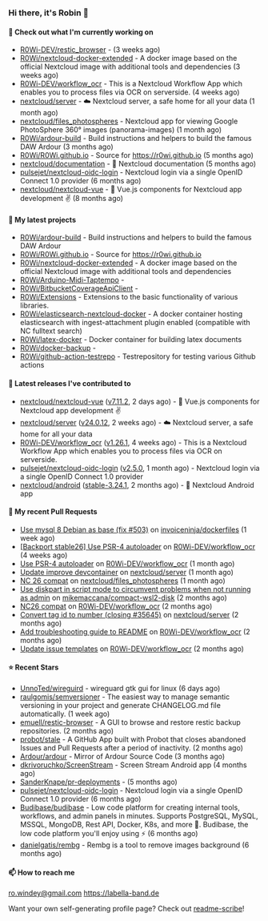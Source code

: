 ### Hi there, it's Robin 👋

#### 👷 Check out what I'm currently working on

- [R0Wi-DEV/restic_browser](https://github.com/R0Wi-DEV/restic_browser) -  (3 weeks ago)
- [R0Wi/nextcloud-docker-extended](https://github.com/R0Wi/nextcloud-docker-extended) - A docker image based on the official Nextcloud image with additional tools and dependencies (3 weeks ago)
- [R0Wi-DEV/workflow_ocr](https://github.com/R0Wi-DEV/workflow_ocr) - This is a Nextcloud Workflow App which enables you to process files via OCR on serverside. (4 weeks ago)
- [nextcloud/server](https://github.com/nextcloud/server) - ☁️ Nextcloud server, a safe home for all your data (1 month ago)
- [nextcloud/files_photospheres](https://github.com/nextcloud/files_photospheres) - Nextcloud app for viewing Google PhotoSphere 360° images (panorama-images) (1 month ago)
- [R0Wi/ardour-build](https://github.com/R0Wi/ardour-build) - Build instructions and helpers to build the famous DAW Ardour (3 months ago)
- [R0Wi/R0Wi.github.io](https://github.com/R0Wi/R0Wi.github.io) - Source for https://r0wi.github.io (5 months ago)
- [nextcloud/documentation](https://github.com/nextcloud/documentation) - 📘 Nextcloud documentation (5 months ago)
- [pulsejet/nextcloud-oidc-login](https://github.com/pulsejet/nextcloud-oidc-login) - Nextcloud login via a single OpenID Connect 1.0 provider (6 months ago)
- [nextcloud/nextcloud-vue](https://github.com/nextcloud/nextcloud-vue) - 🍱 Vue.js components for Nextcloud app development  ✌ (8 months ago)

#### 🌱 My latest projects

- [R0Wi/ardour-build](https://github.com/R0Wi/ardour-build) - Build instructions and helpers to build the famous DAW Ardour
- [R0Wi/R0Wi.github.io](https://github.com/R0Wi/R0Wi.github.io) - Source for https://r0wi.github.io
- [R0Wi/nextcloud-docker-extended](https://github.com/R0Wi/nextcloud-docker-extended) - A docker image based on the official Nextcloud image with additional tools and dependencies
- [R0Wi/Arduino-Midi-Taptempo](https://github.com/R0Wi/Arduino-Midi-Taptempo) - 
- [R0Wi/BitbucketCoverageApiClient](https://github.com/R0Wi/BitbucketCoverageApiClient) - 
- [R0Wi/Extensions](https://github.com/R0Wi/Extensions) - Extensions to the basic functionality of various libraries.
- [R0Wi/elasticsearch-nextcloud-docker](https://github.com/R0Wi/elasticsearch-nextcloud-docker) - A docker container hosting elasticsearch with ingest-attachment plugin enabled (compatible with NC fulltext search)
- [R0Wi/latex-docker](https://github.com/R0Wi/latex-docker) - Docker container for building latex documents
- [R0Wi/docker-backup](https://github.com/R0Wi/docker-backup) - 
- [R0Wi/github-action-testrepo](https://github.com/R0Wi/github-action-testrepo) - Testrepository for testing various Github actions

#### 🔭 Latest releases I've contributed to

- [nextcloud/nextcloud-vue](https://github.com/nextcloud/nextcloud-vue) ([v7.11.2](https://github.com/nextcloud/nextcloud-vue/releases/tag/v7.11.2), 2 days ago) - 🍱 Vue.js components for Nextcloud app development  ✌
- [nextcloud/server](https://github.com/nextcloud/server) ([v24.0.12](https://github.com/nextcloud/server/releases/tag/v24.0.12), 2 weeks ago) - ☁️ Nextcloud server, a safe home for all your data
- [R0Wi-DEV/workflow_ocr](https://github.com/R0Wi-DEV/workflow_ocr) ([v1.26.1](https://github.com/R0Wi-DEV/workflow_ocr/releases/tag/v1.26.1), 4 weeks ago) - This is a Nextcloud Workflow App which enables you to process files via OCR on serverside.
- [pulsejet/nextcloud-oidc-login](https://github.com/pulsejet/nextcloud-oidc-login) ([v2.5.0](https://github.com/pulsejet/nextcloud-oidc-login/releases/tag/v2.5.0), 1 month ago) - Nextcloud login via a single OpenID Connect 1.0 provider
- [nextcloud/android](https://github.com/nextcloud/android) ([stable-3.24.1](https://github.com/nextcloud/android/releases/tag/stable-3.24.1), 2 months ago) - 📱 Nextcloud Android app

#### 🔨 My recent Pull Requests

- [Use mysql 8 Debian as base (fix #503)](https://github.com/invoiceninja/dockerfiles/pull/507) on [invoiceninja/dockerfiles](https://github.com/invoiceninja/dockerfiles) (1 week ago)
- [[Backport stable26] Use PSR-4 autoloader](https://github.com/R0Wi-DEV/workflow_ocr/pull/200) on [R0Wi-DEV/workflow_ocr](https://github.com/R0Wi-DEV/workflow_ocr) (4 weeks ago)
- [Use PSR-4 autoloader](https://github.com/R0Wi-DEV/workflow_ocr/pull/199) on [R0Wi-DEV/workflow_ocr](https://github.com/R0Wi-DEV/workflow_ocr) (1 month ago)
- [Update improve devcontainer](https://github.com/nextcloud/server/pull/37521) on [nextcloud/server](https://github.com/nextcloud/server) (1 month ago)
- [NC 26 compat](https://github.com/nextcloud/files_photospheres/pull/107) on [nextcloud/files_photospheres](https://github.com/nextcloud/files_photospheres) (1 month ago)
- [Use diskpart in script mode to circumvent problems when not running as admin](https://github.com/mikemaccana/compact-wsl2-disk/pull/12) on [mikemaccana/compact-wsl2-disk](https://github.com/mikemaccana/compact-wsl2-disk) (2 months ago)
- [NC26 compat](https://github.com/R0Wi-DEV/workflow_ocr/pull/192) on [R0Wi-DEV/workflow_ocr](https://github.com/R0Wi-DEV/workflow_ocr) (2 months ago)
- [Convert tag id to number (closing #35645)](https://github.com/nextcloud/server/pull/36866) on [nextcloud/server](https://github.com/nextcloud/server) (2 months ago)
- [Add troubleshooting guide to README](https://github.com/R0Wi-DEV/workflow_ocr/pull/190) on [R0Wi-DEV/workflow_ocr](https://github.com/R0Wi-DEV/workflow_ocr) (2 months ago)
- [Update issue templates](https://github.com/R0Wi-DEV/workflow_ocr/pull/189) on [R0Wi-DEV/workflow_ocr](https://github.com/R0Wi-DEV/workflow_ocr) (2 months ago)

#### ⭐ Recent Stars

- [UnnoTed/wireguird](https://github.com/UnnoTed/wireguird) - wireguard gtk gui for linux (6 days ago)
- [raulgomis/semversioner](https://github.com/raulgomis/semversioner) - The easiest way to manage semantic versioning in your project and generate CHANGELOG.md file automatically. (1 week ago)
- [emuell/restic-browser](https://github.com/emuell/restic-browser) - A GUI to browse and restore restic backup repositories. (2 months ago)
- [probot/stale](https://github.com/probot/stale) - A GitHub App built with Probot that closes abandoned Issues and Pull Requests after a period of inactivity. (2 months ago)
- [Ardour/ardour](https://github.com/Ardour/ardour) - Mirror of Ardour Source Code (3 months ago)
- [dkrivoruchko/ScreenStream](https://github.com/dkrivoruchko/ScreenStream) - Screen Stream Android app (4 months ago)
- [SanderKnape/pr-deployments](https://github.com/SanderKnape/pr-deployments) -  (5 months ago)
- [pulsejet/nextcloud-oidc-login](https://github.com/pulsejet/nextcloud-oidc-login) - Nextcloud login via a single OpenID Connect 1.0 provider (6 months ago)
- [Budibase/budibase](https://github.com/Budibase/budibase) - Low code platform for creating internal tools, workflows, and admin panels in minutes. Supports PostgreSQL, MySQL, MSSQL, MongoDB, Rest API, Docker, K8s, and more 🚀. Budibase, the low code platform you&#39;ll enjoy using ⚡   (6 months ago)
- [danielgatis/rembg](https://github.com/danielgatis/rembg) - Rembg is a tool to remove images background (6 months ago)

#### 📫 How to reach me
[ro.windey@gmail.com](mailto:ro.windey@gmailcom)
https://labella-band.de

Want your own self-generating profile page? Check out [readme-scribe](https://github.com/muesli/readme-scribe)!